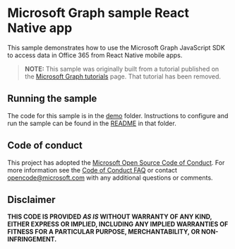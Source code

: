 # Microsoft Graph sample React Native app

This sample demonstrates how to use the Microsoft Graph JavaScript SDK to access data in Office 365 from React Native mobile apps.

> **NOTE:** This sample was originally built from a tutorial published on the [Microsoft Graph tutorials](https://docs.microsoft.com/graph/tutorials) page. That tutorial has been removed.

## Running the sample

The code for this sample is in the [demo](demo) folder. Instructions to configure and run the sample can be found in the [README](demo/README.md) in that folder.

## Code of conduct

This project has adopted the [Microsoft Open Source Code of Conduct](https://opensource.microsoft.com/codeofconduct/). For more information see the [Code of Conduct FAQ](https://opensource.microsoft.com/codeofconduct/faq/) or contact [opencode@microsoft.com](mailto:opencode@microsoft.com) with any additional questions or comments.

## Disclaimer

**THIS CODE IS PROVIDED *AS IS* WITHOUT WARRANTY OF ANY KIND, EITHER EXPRESS OR IMPLIED, INCLUDING ANY IMPLIED WARRANTIES OF FITNESS FOR A PARTICULAR PURPOSE, MERCHANTABILITY, OR NON-INFRINGEMENT.**
